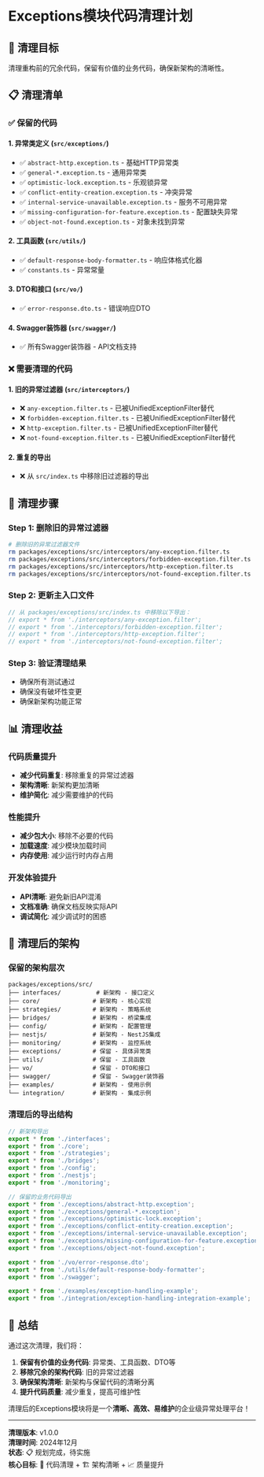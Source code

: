 # Exceptions模块代码清理计划

## 🎯 清理目标

清理重构前的冗余代码，保留有价值的业务代码，确保新架构的清晰性。

## 📋 清理清单

### ✅ 保留的代码

#### 1. 异常类定义 (`src/exceptions/`)

- ✅ `abstract-http.exception.ts` - 基础HTTP异常类
- ✅ `general-*.exception.ts` - 通用异常类
- ✅ `optimistic-lock.exception.ts` - 乐观锁异常
- ✅ `conflict-entity-creation.exception.ts` - 冲突异常
- ✅ `internal-service-unavailable.exception.ts` - 服务不可用异常
- ✅ `missing-configuration-for-feature.exception.ts` - 配置缺失异常
- ✅ `object-not-found.exception.ts` - 对象未找到异常

#### 2. 工具函数 (`src/utils/`)

- ✅ `default-response-body-formatter.ts` - 响应体格式化器
- ✅ `constants.ts` - 异常常量

#### 3. DTO和接口 (`src/vo/`)

- ✅ `error-response.dto.ts` - 错误响应DTO

#### 4. Swagger装饰器 (`src/swagger/`)

- ✅ 所有Swagger装饰器 - API文档支持

### ❌ 需要清理的代码

#### 1. 旧的异常过滤器 (`src/interceptors/`)

- ❌ `any-exception.filter.ts` - 已被UnifiedExceptionFilter替代
- ❌ `forbidden-exception.filter.ts` - 已被UnifiedExceptionFilter替代
- ❌ `http-exception.filter.ts` - 已被UnifiedExceptionFilter替代
- ❌ `not-found-exception.filter.ts` - 已被UnifiedExceptionFilter替代

#### 2. 重复的导出

- ❌ 从 `src/index.ts` 中移除旧过滤器的导出

## 🚀 清理步骤

### Step 1: 删除旧的异常过滤器

```bash
# 删除旧的异常过滤器文件
rm packages/exceptions/src/interceptors/any-exception.filter.ts
rm packages/exceptions/src/interceptors/forbidden-exception.filter.ts
rm packages/exceptions/src/interceptors/http-exception.filter.ts
rm packages/exceptions/src/interceptors/not-found-exception.filter.ts
```

### Step 2: 更新主入口文件

```typescript
// 从 packages/exceptions/src/index.ts 中移除以下导出：
// export * from './interceptors/any-exception.filter';
// export * from './interceptors/forbidden-exception.filter';
// export * from './interceptors/http-exception.filter';
// export * from './interceptors/not-found-exception.filter';
```

### Step 3: 验证清理结果

- 确保所有测试通过
- 确保没有破坏性变更
- 确保新架构功能正常

## 📊 清理收益

### 代码质量提升

- **减少代码重复**: 移除重复的异常过滤器
- **架构清晰**: 新架构更加清晰
- **维护简化**: 减少需要维护的代码

### 性能提升

- **减少包大小**: 移除不必要的代码
- **加载速度**: 减少模块加载时间
- **内存使用**: 减少运行时内存占用

### 开发体验提升

- **API清晰**: 避免新旧API混淆
- **文档准确**: 确保文档反映实际API
- **调试简化**: 减少调试时的困惑

## 🎯 清理后的架构

### 保留的架构层次

```
packages/exceptions/src/
├── interfaces/          # 新架构 - 接口定义
├── core/               # 新架构 - 核心实现
├── strategies/         # 新架构 - 策略系统
├── bridges/            # 新架构 - 桥梁集成
├── config/             # 新架构 - 配置管理
├── nestjs/             # 新架构 - NestJS集成
├── monitoring/         # 新架构 - 监控系统
├── exceptions/         # 保留 - 具体异常类
├── utils/              # 保留 - 工具函数
├── vo/                 # 保留 - DTO和接口
├── swagger/            # 保留 - Swagger装饰器
├── examples/           # 新架构 - 使用示例
└── integration/        # 新架构 - 集成示例
```

### 清理后的导出结构

```typescript
// 新架构导出
export * from './interfaces';
export * from './core';
export * from './strategies';
export * from './bridges';
export * from './config';
export * from './nestjs';
export * from './monitoring';

// 保留的业务代码导出
export * from './exceptions/abstract-http.exception';
export * from './exceptions/general-*.exception';
export * from './exceptions/optimistic-lock.exception';
export * from './exceptions/conflict-entity-creation.exception';
export * from './exceptions/internal-service-unavailable.exception';
export * from './exceptions/missing-configuration-for-feature.exception';
export * from './exceptions/object-not-found.exception';

export * from './vo/error-response.dto';
export * from './utils/default-response-body-formatter';
export * from './swagger';

export * from './examples/exception-handling-example';
export * from './integration/exception-handling-integration-example';
```

## 🎊 总结

通过这次清理，我们将：

1. **保留有价值的业务代码**: 异常类、工具函数、DTO等
2. **移除冗余的架构代码**: 旧的异常过滤器
3. **确保架构清晰**: 新架构与保留代码的清晰分离
4. **提升代码质量**: 减少重复，提高可维护性

清理后的Exceptions模块将是一个**清晰、高效、易维护**的企业级异常处理平台！

---

**清理版本**: v1.0.0  
**清理时间**: 2024年12月  
**状态**: 📋 规划完成，待实施  
**核心目标**: 🧹 代码清理 + 🏗️ 架构清晰 + 📈 质量提升
